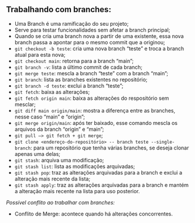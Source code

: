 ## Trabalhando com branches:

- Uma Branch é uma ramificação do seu projeto;
- Serve para testar funcionalidades sem afetar a branch principal;
- Quando se cria uma branch nova a partir de uma existente, essa nova branch passa a apontar para o mesmo commit que a originou;
- ```git checkout -b teste```: cria uma nova branch “teste” e troca a branch atual para esta nova;
- ```git checkout main```: retorna para a branch “main”;
- ```git branch -v```: lista a último commit de cada branch;
- ```git merge teste```: mescla a branch “teste” com a branch “main”;
- ```git branch```: lista as branches existentes no repositório;
- ```git branch -d teste```:  exclui a branch “teste”;
- ```git fetch```: baixa as alterações;
- ```git fetch origin main```: baixa as alterações do respositório sem mesclar;
- ```git diff main origin/main```: mostra a diferença entre as branches, nesse caso “main” e “origin”;
- ```git merge origin/main```: após ter baixado, esse comando mescla os arquivos da branch “origin” e “main”;
- ```git pull —> git fetch + git merge```;
- ```git clone <endereço-do-repositório> -- branch teste --single-branch```: para um repositório que tenha várias branches, se deseja clonar apenas uma delas;
- ```git stash```: arquiva uma modificação;
- ```git stash list```: lista as modificações arquivadas;
- ```git stash pop```: traz as alterações arquivadas para a branch e exclui a alteração mais recente da lista;
- ```git stash apply```: traz as alterações arquivadas para a branch e mantém a alteração mais recente na lista para uso posterior.

*Possível conflito ao trabalhar com branches:*

- Conflito de Merge: acontece quando há alterações concorrentes.